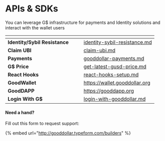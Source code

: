 # APIs & SDKs

You can leverage G$ infrastructure for payments and Identity solutions and interact with the wallet users

<table data-view="cards"><thead><tr><th></th><th></th><th></th><th data-hidden data-card-target data-type="content-ref"></th></tr></thead><tbody><tr><td><strong>Identity/Sybil Resistance</strong></td><td></td><td></td><td><a href="../../for-developers/apis-and-sdks/identity-sybil-resistance.md">identity-sybil-resistance.md</a></td></tr><tr><td><strong>Claim UBI</strong></td><td></td><td></td><td><a href="../../for-developers/apis-and-sdks/claim-ubi.md">claim-ubi.md</a></td></tr><tr><td><strong>Payments</strong></td><td></td><td></td><td><a href="../../for-developers/apis-and-sdks/gooddollar-payments.md">gooddollar-payments.md</a></td></tr><tr><td><strong>G$ Price</strong></td><td></td><td></td><td><a href="../../for-developers/apis-and-sdks/get-latest-gusd-price.md">get-latest-gusd-price.md</a></td></tr><tr><td><strong>React Hooks</strong></td><td></td><td></td><td><a href="../../for-developers/apis-and-sdks/react-hooks-setup.md">react-hooks-setup.md</a></td></tr><tr><td><strong>GoodWallet</strong></td><td></td><td></td><td><a href="https://wallet.gooddollar.org">https://wallet.gooddollar.org</a></td></tr><tr><td><strong>GoodDAPP</strong></td><td></td><td></td><td><a href="https://gooddapp.org">https://gooddapp.org</a></td></tr><tr><td><strong>Login With G$</strong></td><td></td><td></td><td><a href="../../for-developers/apis-and-sdks/login-with-gooddollar.md">login-with-gooddollar.md</a></td></tr></tbody></table>

#### Need a hand?

Fill out this form to request support:

{% embed url="http://gooddollar.typeform.com/builders" %}

